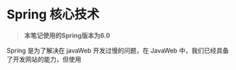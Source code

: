 # Spring 核心技术

> **本笔记使用的Spring版本为6.0**

Spring 是为了解决在 javaWeb 开发过慢的问题，在 JavaWeb 中，我们已经具备了开发网站的能力，但使用
